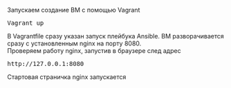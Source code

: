 Запускаем создание ВМ с помощью Vagrant
<pre>Vagrant up</pre>
В Vagrantfile сразу указан запуск плейбука Ansible.
ВМ разворачивается сразу с установленным nginx на порту 8080. <br>
Проверяем работу nginx, запустив в браузере след адрес
<pre>http://127.0.0.1:8080</pre>
Стартовая страничка nginx запускается
